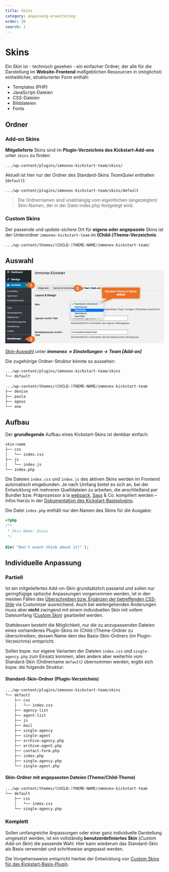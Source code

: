 ```yaml
---
title: Skins
category: anpassung-erweiterung
order: 20
search: 1
---
```


# Skins

Ein <i>Skin</i> ist - technisch gesehen - ein einfacher Ordner, der alle für die Darstellung im **Website-Frontend** maßgeblichen Ressourcen in (möglichst) einheitlicher, strukturierter Form enthält:

- Templates (PHP)
- JavaScript-Dateien
- CSS-Dateien
- Bilddateien
- Fonts

## Ordner

### Add-on Skins

**Mitgelieferte** Skins sind im **Plugin-Verzeichnis des Kickstart-Add-ons** unter `skins` zu finden:

`.../wp-content/plugins/immonex-kickstart-team/skins/`

Aktuell ist hier nur der Ordner des Standard-Skins <i>TeamQuiwi</i> enthalten (`default`):

`.../wp-content/plugins/immonex-kickstart-team/skins/default`

> Die Ordnernamen sind unabhängig vom eigentlichen (angezeigten) Skin-Namen, der in der Datei index.php festgelegt wird.

### Custom Skins

Der passende und *update-sichere* Ort für **eigene oder angepasste** Skins ist der Unterordner `immonex-kickstart-team` im **(Child-)Theme-Verzeichnis**:

`.../wp-content/themes/(CHILD-)THEME-NAME/immonex-kickstart-team/`

## Auswahl

![Skin-Auswahl](../assets/scst-skin-selection-1.gif)

[Skin-Auswahl](../schnellstart/einrichtung.html#Skin) unter ***immonex → Einstellungen → Team [Add-on]***

Die zugehörige Ordner-Struktur könnte so aussehen:
```
.../wp-content/plugins/immonex-kickstart-team/skins
└── default

.../wp-content/themes/(CHILD-)THEME-NAME/immonex-kickstart-team
├── denise
├── paula
├── agnus
└── one
 ```

## Aufbau

Der **grundlegende** Aufbau eines Kickstart-Skins ist denkbar einfach:
```
skin-name
├── css
│   └── index.css
├── js
│   └── index.js
└── index.php
```

Die Dateien `index.css` und `index.js` des aktiven Skins werden im Frontend automatisch eingebunden. Je nach Umfang bietet es sich an, bei der Entwicklung mit mehreren Quelldateien zu arbeiten, die anschließend per Bundler bzw. Präprozessor à la [webpack](https://webpack.js.org/), [Sass](https://sass-lang.com/) & Co. kompiliert werden – Infos hierzu in der [Dokumentation des Kickstart-Basisplugins](https://docs.immonex.de/kickstart/anpassung-erweiterung/skins.html#Komplett).

Die Datei `index.php` enthält nur den Namen des Skins für die Ausgabe:

```php
<?php
/**
 * Skin Name: Quiwi
 */

die( "Don't event think about it!" );
```

## Individuelle Anpassung

### Partiell

Ist ein mitgeliefertes Add-on-Skin grundsätzlich passend und sollen nur geringfügige optische Anpassungen vorgenommen werden, ist in den meisten Fällen das [Überschreiben bzw. Ergänzen der betreffenden CSS-Stile](index.html) via Customizer ausreichend. Auch bei weitergehenden Änderungen muss aber **nicht** zwingend mit einem individuellen Skin mit vollem Dateiumfang ([Custom Skin](https://docs.immonex.de/kickstart/anpassung-erweiterung/standard-skin.html)) gearbeitet werden.

Stattdessen besteht die Möglichkeit, nur die zu anzupassenden Dateien eines  vorhandenes Plugin-Skins im (Child-)Theme-Ordner zu überschreiben, dessen Name dem des Basis-Skin-Ordners (im Plugin-Verzeichnis) entspricht.

Sollen bspw. nur eigene Varianten der Dateien `index.css` und `single-agency.php` zum Einsatz kommen, alles andere aber weiterhin vom Standard-Skin (Ordnername `default`) übernommen werden, ergibt sich bspw. die folgende Struktur:

#### Standard-Skin-Ordner (Plugin-Verzeichnis)

```
.../wp-content/plugins/immonex-kickstart-team/skins
└── default
    ├── css
    │   └── index.css
    ├── agency-list
    ├── agent-list
    ├── js
    ├── mail
    ├── single-agency
    ├── single-agent
    ├── archive-agency.php
    ├── archive-agent.php
    ├── contact-form.php
    ├── index.php
    ├── single-agency.php
    └── single-agent.php
```

#### Skin-Ordner mit angepassten Dateien (Theme/Child-Theme)

```
.../wp-content/themes/(CHILD-)THEME-NAME/immonex-kickstart-team
└── default
    ├── css
    │   └── index.css
    └── single-agency.php
```

### Komplett

Sollen umfangreiche Anpassungen oder einer ganz individuelle Darstellung umgesetzt werden, ist ein vollständig **benutzerdefiniertes Skin** (<i>Custom Add-on Skin</i>) die passende Wahl. Hier kann wiederum das Standard-Skin als Basis verwendet und schrittweise angepasst werden.

Die Vorgehensweise entspricht hierbei der Entwicklung von [Custom Skins für das Kickstart-Basis-Plugin](https://docs.immonex.de/kickstart/anpassung-erweiterung/skins.html#Komplett).
